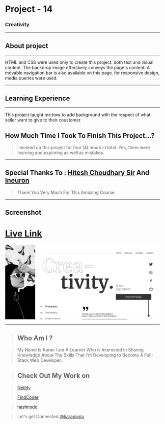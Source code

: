 # Project - 14

### Creativity

---

## About project
---



HTML and CSS were used only to create this project. both text and visual content. The backdrop image effectively conveys the page's content. A movable navigation bar is also available on this page. for responsive design, media queries were used.


---


## Learning Experience
---
This project taught me how to add background with the respect of what seller want to give to their coustomer.

## How Much Time I Took To Finish This Project...? 
>I worked on this project for four (4) hours in total. Yes, there were learning and exploring as well as mistakes.

---

##  Special Thanks To : [Hitesh Choudhary Sir](https://www.instagram.com/hiteshchoudharyofficial/?hl=en)  And [Ineuron](https://ineuron.ai/course/Full-Stack-Javascript-Web-Developer)

>Thank You Very Much For This Amazing Course.

---

## Screenshot 


# [Live Link](https://tranquil-croissant-7d712b.netlify.app/)

![What's Trend In](./Capture.PNG)

---


>## Who Am I ?

>My Name Is Karan I am A Learner Who is Interested in Sharing Knowledge About The Skills That I'm Developing to Become A Full-Stack Web Developer.

>## Check Out My Work on 

>[Netlify](https://app.netlify.com/teams/karan9846/overview?_ga=2.175703073.206776847.1659963657-634189433.1659791041)

>[FindCoder](https://www.findcoder.io/u/karan18)

>[hashnode](https://hashnode.com/@karan787)

>Let's get Connected [@karanjaria](https://www.instagram.com/karanjaria/?hl=en)